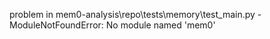 problem in mem0-analysis\repo\tests\memory\test_main.py - ModuleNotFoundError: No module named 'mem0'
